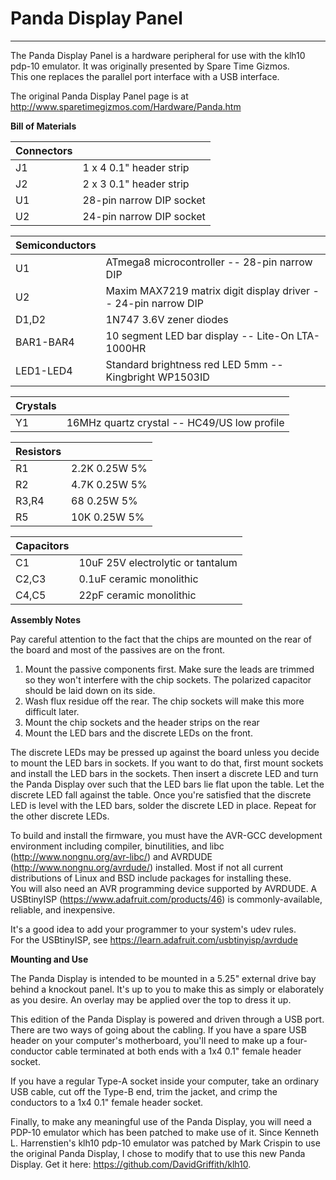 Panda Display Panel
===================

---

The Panda Display Panel is a hardware peripheral for use with the klh10 
pdp-10 emulator.  It was originally presented by Spare Time Gizmos.  
This one replaces the parallel port interface with a USB interface.


The original Panda Display Panel page is at 
http://www.sparetimegizmos.com/Hardware/Panda.htm


**Bill of Materials**

|Connectors| |
|:----------|---|
|J1| 1 x 4 0.1" header strip|
|J2| 2 x 3 0.1" header strip|
|U1| 28-pin narrow DIP socket|
|U2| 24-pin narrow DIP socket|

|Semiconductors| |
|:--------------|---|
|U1|		ATmega8 microcontroller -- 28-pin narrow DIP|
|U2|		Maxim MAX7219 matrix digit display driver -- 24-pin narrow DIP|
|D1,D2|		1N747 3.6V zener diodes|
|BAR1-BAR4|	10 segment LED bar display -- Lite-On LTA-1000HR|
|LED1-LED4|	Standard brightness red LED 5mm -- Kingbright WP1503ID|

|Crystals| |
|:--------|---|
|Y1|		16MHz quartz crystal -- HC49/US low profile|

|Resistors| |
|:---------|---|
|R1|		2.2K 0.25W 5%|
|R2|		4.7K 0.25W 5%|
|R3,R4|		68   0.25W 5%|
|R5|		10K  0.25W 5%|

|Capacitors| |
|:----------|---|
|C1|		10uF 25V electrolytic or tantalum|
|C2,C3|		0.1uF ceramic monolithic|
|C4,C5|		22pF ceramic monolithic|


**Assembly Notes**

Pay careful attention to the fact that the chips are mounted on the rear 
of the board and most of the passives are on the front.

1.  Mount the passive components first.  Make sure the leads are trimmed 
    so they won't interfere with the chip sockets.  The polarized 
    capacitor should be laid down on its side.
2.  Wash flux residue off the rear.  The chip sockets will make this 
    more difficult later.
3.  Mount the chip sockets and the header strips on the rear
4.  Mount the LED bars and the discrete LEDs on the front.

The discrete LEDs may be pressed up against the board unless you decide 
to mount the LED bars in sockets.  If you want to do that, first mount 
sockets and install the LED bars in the sockets.  Then insert a discrete 
LED and turn the Panda Display over such that the LED bars lie flat upon 
the table.  Let the discrete LED fall against the table.  Once you're 
satisfied that the discrete LED is level with the LED bars, solder the 
discrete LED in place.  Repeat for the other discrete LEDs.

To build and install the firmware, you must have the AVR-GCC development 
environment including compiler, binutilities, and libc 
(http://www.nongnu.org/avr-libc/) and AVRDUDE
(http://www.nongnu.org/avrdude/) installed.  Most if not all current 
distributions of Linux and BSD include packages for installing these.  
You will also need an AVR programming device supported by AVRDUDE.  A 
USBtinyISP (https://www.adafruit.com/products/46) is commonly-available, 
reliable, and inexpensive.

It's a good idea to add your programmer to your system's udev rules.  
For the USBtinyISP, see https://learn.adafruit.com/usbtinyisp/avrdude

**Mounting and Use**

The Panda Display is intended to be mounted in a 5.25" external drive 
bay behind a knockout panel.  It's up to you to make this as simply or 
elaborately as you desire.  An overlay may be applied over the top to 
dress it up.

This edition of the Panda Display is powered and driven through a USB 
port.  There are two ways of going about the cabling.  If you have a 
spare USB header on your computer's motherboard, you'll need to make up 
a four-conductor cable terminated at both ends with a 1x4 0.1" female 
header socket.

If you have a regular Type-A socket inside your computer, take an 
ordinary USB cable, cut off the Type-B end, trim the jacket, and crimp 
the conductors to a 1x4 0.1" female header socket.

Finally, to make any meaningful use of the Panda Display, you will need 
a PDP-10 emulator which has been patched to make use of it.  Since 
Kenneth L. Harrenstien's klh10 pdp-10 emulator was patched by Mark 
Crispin to use the original Panda Display, I chose to modify that to use 
this new Panda Display.  Get it here: 
https://github.com/DavidGriffith/klh10.
